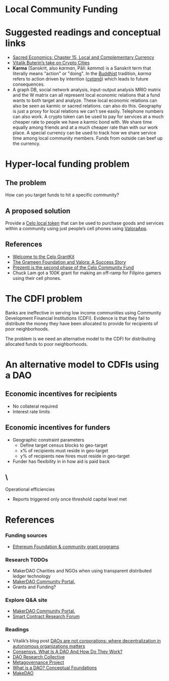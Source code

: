 # Local Community Funding


# Suggested readings and conceptual links



* [Sacred Economics: Chapter 15, Local and Complementary Currency ](https://sacred-economics.com/sacred-economics-chapter-15-local-and-complementary-currency/)
* [Vitalik Buterin’s take on Crypto Cities](https://vitalik.ca/general/2021/10/31/cities.html)
* **Karma** (Sanskrit, also _karman_, Pāli: _kamma_) is a Sanskrit term that literally means "action" or "doing". In the [Buddhist](https://en.wikipedia.org/wiki/Buddhist) tradition, _karma_ refers to action driven by intention (_[cetanā](https://en.wikipedia.org/wiki/Cetan%C4%81)_) which leads to future consequences. 
* A graph DB, social network analysis, input-output analysis MRIO matrix and the W matrix can all represent local economic relations that a fund wants to both target and analyze. These local economic relations can also be seen as karmic or sacred relations. can also do this. Geography is just a proxy for local relations we can’t see easily. Telephone numbers can also work. A crypto token can be used to pay for services at a much cheaper rate to people we have a karmic bond with. We share time equally among friends and at a much cheaper rate than with our work place. A special currency can be used to track how we share service time among local community members. Funds from outside can beef up the currency. 


# Hyper-local funding problem


## The problem 

How can you target funds to hit a specific community?


## A proposed solution

Provide a [Celo local token](https://celo.org/) that can be used to purchase goods and services within a community using just people’s cell phones using [ValoraApp](https://valoraapp.com/). 


## References



* [Welcome to the Celo GrantKit](https://celo.org/experience/grants#introduction)
* [The Grameen Foundation and Valora: A Success Story](https://valoraapp.com/blog/the-grameen-foundation-and-valora-a-success-story)
* [Prezenti is the second phase of the Celo Community Fund](https://prezenti.xyz/info)
* Chuck Lam got a 100K grant for making an off-ramp for Filipino gamers using their cell phones.


# The CDFI problem

Banks are ineffective in serving low income communities using Community Development Financial Institutions (CDFI). Evidence is that they fail to distribute the money they have been allocated to provide for recipients of poor neighborhoods.

The problem is we need an alternative model to the CDFI for distributing allocated funds to poor neighborhoods.


# An alternative model to CDFIs using a DAO


## Economic incentives for recipients



* No collateral required
* Interest rate limits


## Economic incentives for funders



* Geographic constraint parameters
    * Define target census blocks to geo-target
    * x% of recipients must reside in geo-target 
    * y% of recipients new hires must reside in geo-target 
* Funder has flexibility in in how aid is paid back


##  \
Operational efficiencies



* Reports triggered only once threshold capital level met


# References


### Funding sources



* [Ethereum Foundation & community grant programs](https://ethereum.org/en/community/grants/)


### Research TODOs



* MakerDAO Charities and NGOs when using transparent distributed ledger technology
* [MakerDAO Community Portal.](https://makerdao.world/en/)
* Grants and Funding?


### Explore Q&A site



* [MakerDAO Community Portal.](https://makerdao.world/en/)
* [Smart Contract Research Forum](https://www.smartcontractresearch.org/) 


### Readings



* Vitalik’s blog post [DAOs are not corporations: where decentralization in autonomous organizations matters](https://vitalik.ca/general/2022/09/20/daos.html)
* [Consensys. What Is A DAO And How Do They Work? ](https://consensys.net/blog/blockchain-explained/what-is-a-dao-and-how-do-they-work/)
* [DAO Research Collective](https://daocollective.xyz/)
* [Metagovernance Project](https://metagov.org/)
* [What is a DAO? Conceptual Foundations](https://rndao.mirror.xyz/1zGqbsh1YZNi3I9yvtk_2VMcpyg_dvHF1GlZ_LAO3p4)
* [MakeDAO](https://makerdao.com/en/whitepaper#abstract)
